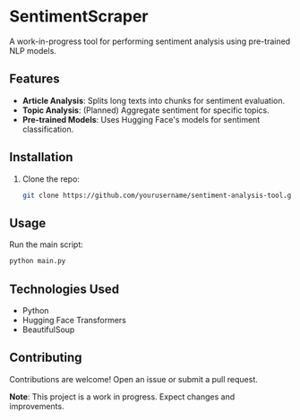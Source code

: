 # SentimentScraper
A work-in-progress tool for performing sentiment analysis using pre-trained NLP models.

## Features
- **Article Analysis**: Splits long texts into chunks for sentiment evaluation.  
- **Topic Analysis**: (Planned) Aggregate sentiment for specific topics.  
- **Pre-trained Models**: Uses Hugging Face's models for sentiment classification.

## Installation
1. Clone the repo:
    ```bash
    git clone https://github.com/yourusername/sentiment-analysis-tool.git
    ```
    
## Usage
Run the main script:
```bash
python main.py
```

## Technologies Used
- Python  
- Hugging Face Transformers  
- BeautifulSoup  

## Contributing
Contributions are welcome! Open an issue or submit a pull request.

**Note**: This project is a work in progress. Expect changes and improvements.
